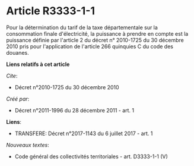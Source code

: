 # Article R3333-1-1

Pour la détermination du tarif de la taxe départementale sur la consommation finale d'électricité, la puissance à prendre en
compte est la puissance définie par l'article 2 du décret n° 2010-1725 du 30 décembre 2010 pris pour l'application de
l'article 266 quinquies C du code des douanes.

**Liens relatifs à cet article**

_Cite_:

  - Décret n°2010-1725 du 30 décembre 2010

_Créé par_:

  - Décret n°2011-1996 du 28 décembre 2011 - art. 1

**Liens**:

  - TRANSFERE: Décret n°2017-1143 du 6 juillet 2017 - art. 1

_Nouveaux textes_:

  - Code général des collectivités territoriales - art. D3333-1-1 (V)
